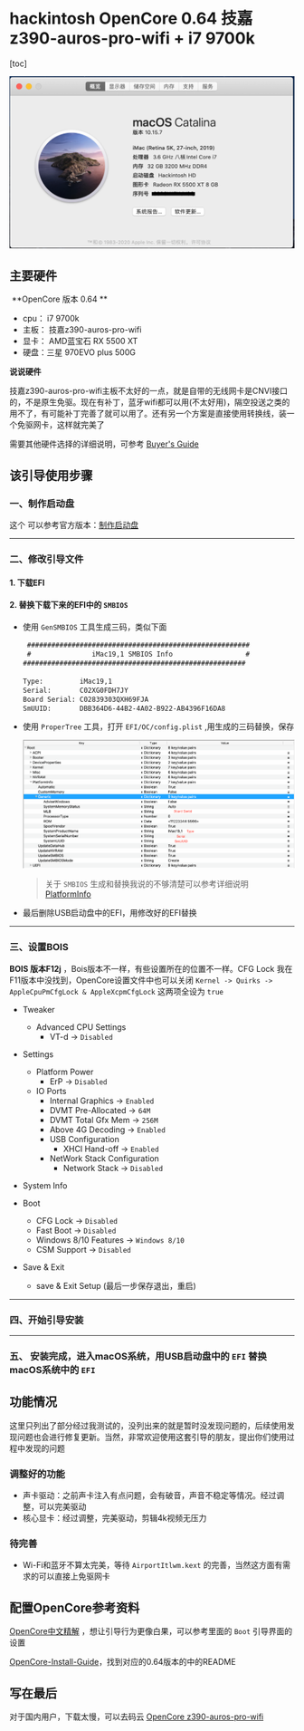 # hackintosh OpenCore 0.64 技嘉z390-auros-pro-wifi + i7 9700k

[toc]

![Catalina](./img/Catalina.png)

## 主要硬件



​	**OpenCore 版本 0.64 **


- cpu： i7 9700k 
- 主板： 技嘉z390-auros-pro-wifi
- 显卡： AMD蓝宝石 RX 5500 XT
- 硬盘：三星 970EVO plus 500G

  

**说说硬件**

技嘉z390-auros-pro-wifi主板不太好的一点，就是自带的无线网卡是CNVI接口的，不是原生免驱。现在有补丁，蓝牙wifi都可以用(不太好用)，隔空投送之类的用不了，有可能补丁完善了就可以用了。还有另一个方案是直接使用转换线，装一个免驱网卡，这样就完美了


需要其他硬件选择的详细说明，可参考 [Buyer's Guide](https://www.tonymacx86.com/buyersguide/building-a-customac-hackintosh-the-ultimate-buyers-guide/)

## 该引导使用步骤

### 一、制作启动盘

这个 可以参考官方版本：[制作启动盘](https://dortania.github.io/OpenCore-Install-Guide/installer-guide/)



-------------


### 二、修改引导文件

#### **1. 下载EFI**

#### **2. 替换下载下来的EFI中的 `SMBIOS`**

- 使用 `GenSMBIOS` 工具生成三码，类似下面

   ```
    #######################################################
    #               iMac19,1 SMBIOS Info                  #
   #######################################################
   
   Type:         iMac19,1
   Serial:       C02XG0FDH7JY
   Board Serial: C02839303QXH69FJA
   SmUUID:       DBB364D6-44B2-4A02-B922-AB4396F16DA8
   ```

  

- 使用 `ProperTree` 工具，打开 `EFI/OC/config.plist` ,用生成的三码替换，保存
  
  ![PlatformInfo](./img/PlatformInfo.png)
  
  
  
  > 关于 `SMBIOS` 生成和替换我说的不够清楚可以参考详细说明 [PlatformInfo](https://dortania.github.io/OpenCore-Install-Guide/config.plist/coffee-lake.html#platforminfo)



- 最后删除USB启动盘中的EFI，用修改好的EFI替换



------------

### 三、设置BOIS

**BOIS 版本F12j** ，Bois版本不一样，有些设置所在的位置不一样。CFG Lock 我在F11版本中没找到，OpenCore设置文件中也可以关闭 `Kernel -> Quirks -> AppleCpuPmCfgLock & AppleXcpmCfgLock` 这两项全设为 `true`

- Tweaker
  - Advanced CPU Settings
    - VT-d 	->  `Disabled`
- Settings
  - Platform Power
    - ErP	-> `Disabled`
  - IO Ports
    - Internal Graphics	-> `Enabled`
    - DVMT Pre-Allocated  -> `64M`
    - DVMT Total Gfx Mem -> `256M`
    - Above 4G Decoding -> `Enabled`
    - USB Configuration 
      - XHCI Hand-off	-> `Enabled`
    - NetWork Stack Configuration
      - Network Stack	-> `Disabled`
- System Info
- Boot
  - CFG Lock -> `Disabled`
  - Fast Boot  -> `Disabled`
  - Windows 8/10 Features -> `Windows 8/10`
  - CSM Support -> `Disabled`
- Save & Exit
  
  - save & Exit Setup (最后一步保存退出，重启)
  
  

---------

### 四、开始引导安装



------

### 五、 安装完成，进入macOS系统，用USB启动盘中的 `EFI` 替换macOS系统中的 `EFI`



## 功能情况

这里只列出了部分经过我测试的，没列出来的就是暂时没发现问题的，后续使用发现问题也会进行修复更新。当然，非常欢迎使用这套引导的朋友，提出你们使用过程中发现的问题

### 调整好的功能

- 声卡驱动：之前声卡注入有点问题，会有破音，声音不稳定等情况。经过调整，可以完美驱动
- 核心显卡：经过调整，完美驱动，剪辑4k视频无压力



### 待完善

- Wi-Fi和蓝牙不算太完美，等待 `AirportItlwm.kext` 的完善，当然这方面有需求的可以直接上免驱网卡

  

## 配置OpenCore参考资料

[OpenCore中文精解](https://blog.daliansky.net/OpenCore-BootLoader.html) ，想让引导行为更像白果，可以参考里面的 `Boot` 引导界面的设置

[OpenCore-Install-Guide](https://github.com/dortania/OpenCore-Install-Guide)，找到对应的0.64版本的中的README



## 写在最后

对于国内用户，下载太慢，可以去码云 [OpenCore z390-auros-pro-wifi](https://gitee.com/micah-yu/open-core-hackintosh-gigabyte-z390-auros-pro-wifi-i7-9700k) 



